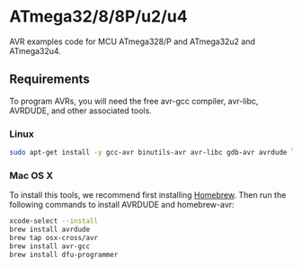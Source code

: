 # ATmega32/8/8P/u2/u4

AVR examples code for MCU ATmega328/P and ATmega32u2 and ATmega32u4. 

## Requirements

To program AVRs, you will need the free avr-gcc compiler, avr-libc, AVRDUDE, and other associated tools.

### Linux

```bash
sudo apt-get install -y gcc-avr binutils-avr avr-libc gdb-avr avrdude libusb-dev dfu-programmer
```

### Mac OS X

To install this tools, we recommend first installing [Homebrew](https://brew.sh). Then run the following commands to install AVRDUDE and homebrew-avr:

```bash
xcode-select --install
brew install avrdude
brew tap osx-cross/avr
brew install avr-gcc
brew install dfu-programmer
```
